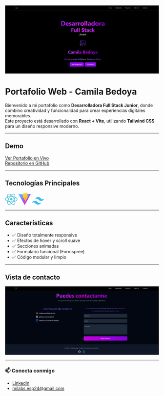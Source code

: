 ![Banner de Camila Bedoya](./public/screens/hero.png)

# Portafolio Web - Camila Bedoya

Bienvenido a mi portafolio como **Desarrolladora Full Stack Junior**, donde combino creatividad y funcionalidad para crear experiencias digitales memorables.  
Este proyecto está desarrollado con **React + Vite**, utilizando **Tailwind CSS** para un diseño responsive moderno.

---

## Demo

[Ver Portafolio en Vivo](https://portafolio-livid-six.vercel.app/)  
[Repositorio en GitHub](https://github.com/camila0424/portafolio.git)

---

## Tecnologías Principales

<p>
  <img src="./src/images/technologies/react.svg" alt="React" title="React" width="40" />
  <img src="./src/images/technologies/vitejs.svg" alt="Vite" title="Vite" width="40" />
  <img src="./src/images/technologies/tailwindcss.svg" alt="Tailwind CSS" title="Tailwind CSS" width="40" />
</p>

---

## Características

- ✅ Diseño totalmente responsive
- ✅ Efectos de hover y scroll suave
- ✅ Secciones animadas
- ✅ Formulario funcional (Formspree)
- ✅ Código modular y limpio

---

## Vista de contacto

![Contacto Camila](./public/screens/contact.png)

---

### 📫 Conecta conmigo

- [LinkedIn](https://www.linkedin.com/in/camila-bedoya/)
- milabs.esp24@gmail.com
